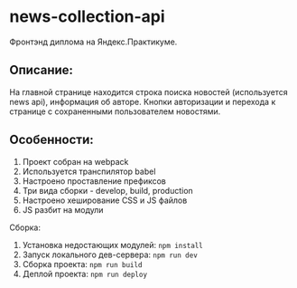 # news-collection-api
Фронтэнд диплома на Яндекс.Практикуме.  
## Описание:
На главной странице находится строка поиска новостей (используется news api), информация об авторе. Кнопки авторизации и перехода к странице с сохраненными пользователем новостями.

## Особенности:
1. Проект собран на webpack
2. Используется транспилятор babel
3. Настроено проставление префиксов
4. Три вида сборки - develop, build, production
5. Настроено хеширование CSS и JS файлов
6. JS разбит на модули


Сборка:
1. Установка недостающих модулей:
    `npm install`
2. Запуск локального дев-сервера:
    `npm run dev`
3. Сборка проекта:
    `npm run build`
4. Деплой проекта:
    `npm run deploy`

